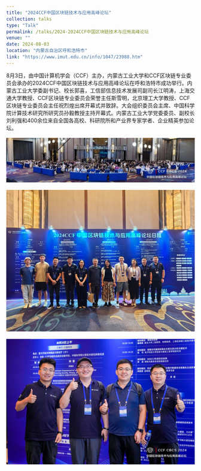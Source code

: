 ```yaml
---
title: "2024CCF中国区块链技术与应用高峰论坛"
collection: talks
type: "Talk"
permalink: /talks/2024-2024CCF中国区块链技术与应用高峰论坛
venue: ""
date: 2024-08-03
location: "内蒙古自治区呼和浩特市"
link: "https://www.imut.edu.cn/info/1047/23988.htm"
---
```


8月3日，由中国计算机学会（CCF）主办，内蒙古工业大学和CCF区块链专业委员会承办的2024CCF中国区块链技术与应用高峰论坛在呼和浩特市成功举行。内蒙古工业大学委副书记、校长郭喜，工信部信息技术发展司副司长江明涛，上海交通大学教授、CCF区块链专业委员会荣誉主任斯雪明，北京理工大学教授、CCF区块链专业委员会主任祝烈煌出席开幕式并致辞。大会组织委员会主席、中国科学院计算技术研究所研究员孙毅教授主持开幕式。内蒙古工业大学党委委员、副校长刘利强和400余位来自全国各高校、科研院所和产业界专家学者、企业精英参加论坛。
<br/>
<br/>
![会场照片](2024-2024CCF中国区块链技术与应用高峰论坛-1.webp)
<br/>
<br/>
![会场照片](2024-2024CCF中国区块链技术与应用高峰论坛-2.webp)
<br/>
<br/>
![会场照片](2024-2024CCF中国区块链技术与应用高峰论坛-3.webp)
